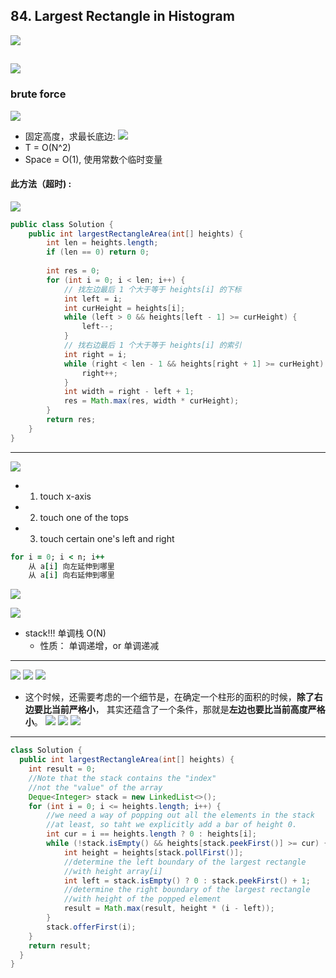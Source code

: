 ## 84. Largest Rectangle in Histogram
![](img/2021-08-21-00-24-22.png)

![](img/2021-08-21-00-24-37.png)
---
### brute force
![](img/2021-08-21-13-50-07.png)
- 固定高度，求最长底边:
![](img/2021-08-21-13-52-02.png)
- T = O(N^2)
- Space = O(1), 使用常数个临时变量

#### 此方法（超时) :
![](img/2021-08-21-14-25-07.png)

```java
public class Solution {
    public int largestRectangleArea(int[] heights) {
        int len = heights.length;
        if (len == 0) return 0;
        
        int res = 0;
        for (int i = 0; i < len; i++) {
            // 找左边最后 1 个大于等于 heights[i] 的下标
            int left = i;
            int curHeight = heights[i];
            while (left > 0 && heights[left - 1] >= curHeight) {
                left--;
            }
            // 找右边最后 1 个大于等于 heights[i] 的索引
            int right = i;
            while (right < len - 1 && heights[right + 1] >= curHeight) {
                right++;
            }
            int width = right - left + 1;
            res = Math.max(res, width * curHeight);
        }
        return res;
    }
}
```

---
![](img/2021-08-21-00-25-06.png)

- 1. touch x-axis
- 2. touch one of the tops
- 3. touch certain one's left and right

```ruby
for i = 0; i < n; i++
    从 a[i] 向左延伸到哪里
    从 a[i] 向右延伸到哪里
```

![](img/2021-08-21-00-39-18.png)

![](img/2021-08-21-13-33-56.png)

- stack!!! 单调栈 O(N)
  - 性质： 单调递增，or 单调递减

---
![](img/2021-08-21-17-18-26.png)
![](img/2021-08-21-17-18-51.png)
![](img/2021-08-21-17-19-14.png)

- 这个时候，还需要考虑的一个细节是，在确定一个柱形的面积的时候，**除了右边要比当前严格小**，
  其实还蕴含了一个条件，那就是**左边也要比当前高度严格小**。
![](img/2021-08-21-17-20-48.png)
![](img/2021-08-21-17-21-16.png)
![](img/2021-08-21-17-21-31.png)
--- 

```java
class Solution {
  public int largestRectangleArea(int[] heights) {
    int result = 0;
    //Note that the stack contains the "index"
    //not the "value" of the array
    Deque<Integer> stack = new LinkedList<>();
    for (int i = 0; i <= heights.length; i++) {
        //we need a way of popping out all the elements in the stack
        //at least, so taht we explicitly add a bar of height 0.
        int cur = i == heights.length ? 0 : heights[i];
        while (!stack.isEmpty() && heights[stack.peekFirst()] >= cur) {
            int height = heights[stack.pollFirst()];
            //determine the left boundary of the largest rectangle
            //with height array[i]
            int left = stack.isEmpty() ? 0 : stack.peekFirst() + 1;
            //determine the right boundary of the largest rectangle
            //with height of the popped element
            result = Math.max(result, height * (i - left));
        }
        stack.offerFirst(i);
    }
    return result;
  }
}
```
